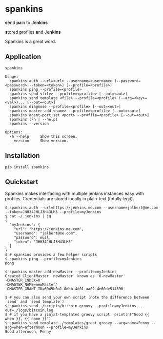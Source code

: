 # spankins
**s**end **pa**in to Je**nkins**

**s**tored **p**rofiles **a**nd  Je**nkins**

Spankins is a great word.

## Application

```
spankins

Usage:
  spankins auth --url=<url> --username=<username> (--password=<password>|--token=<token>) [--profile=<profile>]
  spankins ping --profile=<profile>
  spankins send <file> --profile=<profile> [--out=<out>]
  spankins send template <file> --profile=<profile> (--arg=<key>=<val>)... [--out=<out>]
  spankins diagnose --profile=<profile> [--out=<out>]
  spankins master add <name> --profile=<profile> [--out=<out>]
  spankins agent-port set <port> --profile=<profile> [--out=<out>]
  spankins (-h | --help)
  spankins --version

Options:
  -h --help     Show this screen.
  --version     Show version.
```

## Installation

`pip install spankins`

## Quickstart

Spankins makes interfacing with multiple jenkins instances easy with profiles. Credentials are stored locally in plain-text (totally legit).

```
$ spankins auth --url=https://jenkins.me.com --username=jalbert@me.com --token=JHH34JHLJ3H43LH3 --profile=myJenkins
$ cat ~/.jenkins | jq
{
  "myJenkins": {
    "url": "https://jenkins.me.com",
    "username": "jalbert@me.com",
    "password": null,
    "token": "JHH34JHLJ3H43LH3"
  }
}
$ # spankins provides a few helper scripts
$ spankins ping --profile=myJenkins
pong

$ spankins master add newMaster --profile=myJenkins
Created ClientMaster 'newMaster' known as '0-newMaster'
-DMASTER_INDEX=0'
-DMASTER_NAME=newMaster'
-DMASTER_GRANT_ID=6049b0a1-0dbb-4d01-aa02-4e60de514590'

$ # you can also send your own script (note the difference between `send` and `send template`)
$ spankins send ./scripts/bitcoin.groovy --profile=myJenkins --out=./logs/bitcoin.log
$ # if you have a jinja2-templated groovy script: println("Good {{ when }}, {{ name }}")
$ spankins send template ./templates/greet.groovy --arg=name=Penny --arg=when=afternoon --profile=myJenkins
Good afternoon, Penny
```
